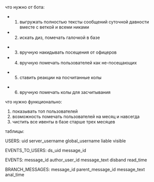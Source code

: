 что нужно от бота:
+ 1. выгружать полностью тексты сообщений суточной давности вместе с веткой и всеми никами
+ 2. искать диз, помечать галочкой в базе
- 3. вручную накидывать посещения от офицеров
- 4. вручную помечать пользователей как не-посещающих
+ 5. ставить реакции на посчитанные колы
- 6. вручную помечать колы для засчитывания

что нужно функционально:
1. показывать топ пользователей
2. возможность помечать пользователей на месяц и навсегда
3. чистить все ивенты в базе старше трех месяцев

таблицы:

USERS:
    uid
    server_username
    global_username
    liable
    visible

EVENTS_TO_USERS:
    ds_uid
    message_id

EVENTS:
    message_id
    author_user_id
    message_text
    disband
    read_time

BRANCH_MESSAGES:
    message_id
    parent_message_id
    message_text
    anal_time